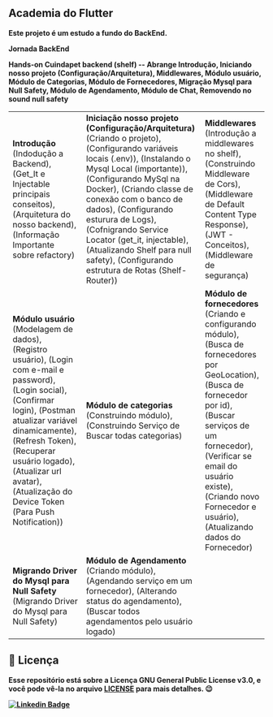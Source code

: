 ## Academia do Flutter 

<b>Este projeto é um estudo a fundo do BackEnd.

<b>Jornada BackEnd</b>

<b>Hands-on Cuindapet backend (shelf)</b> -- Abrange Introdução, Iniciando nosso projeto (Configuração/Arquitetura), Middlewares, Módulo usuário, Módulo de Categorias, Módulo de Fornecedores, Migração Mysql para Null Safety, Módulo de Agendamento, Módulo de Chat, Removendo no sound null safety

<table> 
  <tr>
    <td> 
      <b>Introdução</b> (Indodução a Backend), (Get_It e Injectable principais conseitos), (Arquitetura do nosso backend), (Informação Importante sobre refactory)
    </td>
    <td>
      <b>Iniciação nosso projeto (Configuração/Arquitetura)</b> (Criando o projeto), (Configurando variáveis locais (.env)), (Instalando o Mysql Local (importante)), (Configurando MySql na Docker), (Criando classe de conexão com o banco de dados), (Configurando esturura de Logs), (Cofnigrando Service Locator (get_it, injectable), (Atualizando Shelf para null safety), (Configurando estrutura de Rotas (Shelf-Router))
    </td>
    <td>
      <b>Middlewares</b> (Introdução a middlewares no shelf), (Construindo Middleware de Cors), (Middleware de Default Content Type Response), (JWT - Conceitos), (Middleware de segurança)
    </td>
  </tr>
  
  <tr>
    <td> 
      <b>Módulo usuário</b> (Modelagem de dados), (Registro usuário), (Login com e-mail e password), (Login social), (Confirmar login), (Postman atualizar variável dinamicamente), (Refresh Token), (Recuperar usuário logado), (Atualizar url avatar), (Atualização do Device Token (Para Push Notification))
    </td>
    <td>
      <b>Módulo de categorias</b> (Construindo módulo), (Construindo Serviço de Buscar todas categorias)
    </td>
    <td>
      <b>Módulo de fornecedores</b> (Criando e configurando módulo), (Busca de fornecedores por GeoLocation), (Busca de fornecedor por id), (Buscar serviços de um fornecedor), (Verificar se email do usuário existe), (Criando novo Fornecedor e usuário), (Atualizando dados do Fornecedor)
    </td>
  </tr>
  
  
  <tr>
    <td> 
      <b>Migrando Driver do Mysql para Null Safety</b> (Migrando Driver do Mysql para Null Safety)
    </td>
    <td>
      <b>Módulo de Agendamento</b> (Criando módulo), (Agendando serviço em um fornecedor), (Alterando status do agendamento), (Buscar todos agendamentos pelo usuário logado)
    </td>
    <td>
    </td>
  </tr>
</table> 

  
<h2>📝 Licença</h2>

<p>
   Esse repositório está sobre a Licença GNU General Public License v3.0, e você pode vê-la no arquivo <a href="https://github.com/caneto/calculator-app/blob/main/LICENSE">LICENSE</a> para mais detalhes. 😉
</p>



[![Linkedin Badge](https://img.shields.io/badge/-Carlos%20Alberto-292929?style=flat-square&logo=Linkedin&logoColor=white&link=https://www.linkedin.com/in/canetorj/)](https://www.linkedin.com/in/canetorj/)
